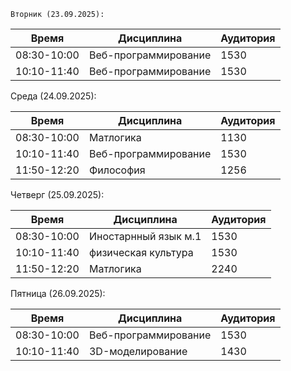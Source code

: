     Вторник (23.09.2025):
    
| Время       | Дисциплина           | Аудитория |
| ----------- | -------------------- | --------- |
| 08:30-10:00 | Веб-программирование | 1530      |
| 10:10-11:40 | Веб-программирование | 1530      |
    
Среда (24.09.2025):
    
| Время       | Дисциплина           | Аудитория |
| ----------- | -------------------- | --------- |
| 08:30-10:00 | Матлогика            | 1130      |
| 10:10-11:40 | Веб-программирование | 1530      |
| 11:50-12:20 | Философия            | 1256      |

Четверг (25.09.2025):
    
| Время       | Дисциплина           | Аудитория |
| ----------- | -------------------- | --------- |
| 08:30-10:00 | Иностарнный язык м.1 | 1530      |
| 10:10-11:40 | физическая культура  | 1530      |
| 11:50-12:20 | Матлогика            | 2240      |

Пятница (26.09.2025):
    
| Время       | Дисциплина           | Аудитория |
| ----------- | -------------------- | --------- |
| 08:30-10:00 | Веб-программирование | 1530      |
| 10:10-11:40 | 3D-моделирование     | 1430      |
   



